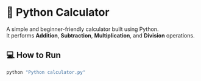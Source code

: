# 🧮 Python Calculator

A simple and beginner-friendly calculator built using Python.  
It performs **Addition**, **Subtraction**, **Multiplication**, and **Division** operations.

## 💻 How to Run
```bash
python "Python calculator.py"
